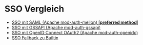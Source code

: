 # SSO Vergleich

- [SSO mit SAML (Apache mod-auth-mellon) [**preferred method**]](../sso-vergleich/saml/index.md)
- [SSO mit GSSAPI (Apache mod-auth-gssapi)](../sso-vergleich/gssapi/index.md)
- [SSO mit OpenID Connect OAuth2 (Apache mod-auth-openidc)](../sso-vergleich/openid/index.md)
- [SSO Fallback zu Builtin](../sso-vergleich/sso-fallback/index.md)
